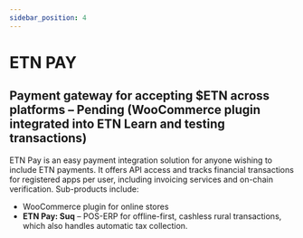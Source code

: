 ```yaml
---
sidebar_position: 4
---
```


# ETN PAY

## Payment gateway for accepting $ETN across platforms – Pending (WooCommerce plugin integrated into ETN Learn and testing transactions)

ETN Pay is an easy payment integration solution for anyone wishing to include ETN payments. It offers API access and tracks financial transactions for registered apps per user, including invoicing services and on-chain verification.
Sub-products include:
- WooCommerce plugin for online stores
- **ETN Pay: Suq** – POS-ERP for offline-first, cashless rural transactions, which also handles automatic tax collection.

